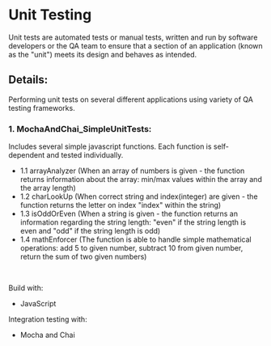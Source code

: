 # Unit Testing
Unit tests are automated tests or manual tests, written and run by software developers or the QA team to ensure that a section of an application (known as the "unit") meets its design and behaves as intended.

## Details:
Performing unit tests on several different applications using variety of QA testing frameworks. 

### 1. MochaAndChai_SimpleUnitTests:
Includes several simple javascript functions. Each function is self-dependent and tested individually. 
- 1.1 arrayAnalyzer (When an array of numbers is given - the function returns information about the array: min/max values within the array and the array length)
- 1.2 charLookUp (When correct string and index(integer) are given - the function returns the letter on index "index" within the string)
- 1.3 isOddOrEven (When a string is given - the function returns an information regarding the string length: "even" if the string length is even and "odd" if the string length is odd)
- 1.4 mathEnforcer (The function is able to handle simple mathematical operations: add 5 to given number, subtract 10 from given number, return the sum of two given numbers)
<br/>

Build with:
- JavaScript

Integration testing with:
- Mocha and Chai

